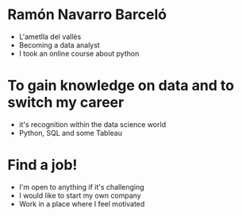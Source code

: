 
# Ramón Navarro Barceló

* L'ametlla del vallès
* Becoming a data analyst
* I took an online course about python

# To gain knowledge on data and to switch my career

* it's recognition within the data science world
* Python, SQL and some Tableau

# Find a job!

* I'm open to anything if it's challenging
* I would like to start my own company
* Work in a place where I feel motivated 


